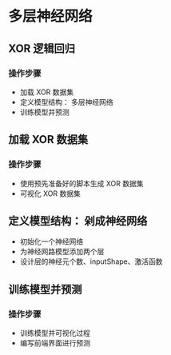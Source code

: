 # 多层神经网络

## XOR 逻辑回归

### 操作步骤

-   加载 XOR 数据集
-   定义模型结构： 多层神经网络
-   训练模型并预测

## 加载 XOR 数据集

### 操作步骤

-   使用预先准备好的脚本生成 XOR 数据集
-   可视化 XOR 数据集

## 定义模型结构： 剁成神经网络

-   初始化一个神经网络
-   为神经网路模型添加两个层
-   设计层的神经元个数、inputShape、激活函数

## 训练模型并预测

### 操作步骤

-   训练模型并可视化过程
-   编写前端界面进行预测
